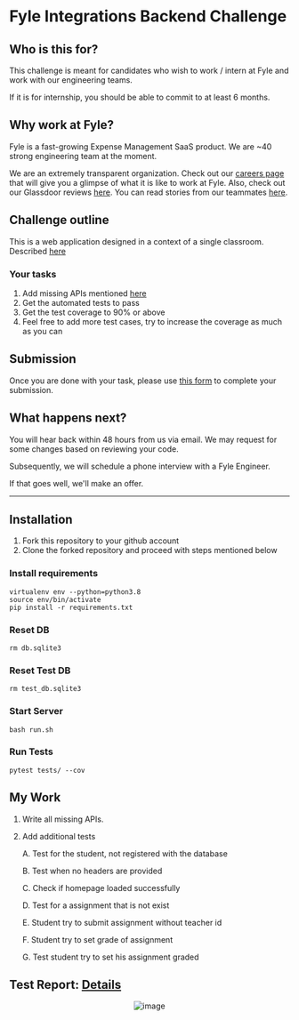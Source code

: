 # Fyle Integrations Backend Challenge

## Who is this for?

This challenge is meant for candidates who wish to work / intern at Fyle and work with our engineering teams.

If it is for internship, you should be able to commit to at least 6 months.

## Why work at Fyle?

Fyle is a fast-growing Expense Management SaaS product. We are ~40 strong engineering team at the moment. 

We are an extremely transparent organization. Check out our [careers page](https://careers.fylehq.com) that will give you a glimpse of what it is like to work at Fyle. Also, check out our Glassdoor reviews [here](https://www.glassdoor.co.in/Reviews/Fyle-Reviews-E1723235.htm). You can read stories from our teammates [here](https://stories.fylehq.com).


## Challenge outline

This is a web application designed in a context of a single classroom. 
Described [here](./Application.md)

### Your tasks 
1. Add missing APIs mentioned [here](./Application.md#Missing-APIs)
2. Get the automated tests to pass
3. Get the test coverage to 90% or above
4. Feel free to add more test cases, try to increase the coverage as much as you can

## Submission

Once you are done with your task, please use [this form](https://forms.gle/Hcs7VX4YiopWwQa4A) to complete your submission.

## What happens next?

You will hear back within 48 hours from us via email. We may request for some changes based on reviewing your code.

Subsequently, we will schedule a phone interview with a Fyle Engineer.

If that goes well, we'll make an offer. 

---

## Installation
1. Fork this repository to your github account
2. Clone the forked repository and proceed with steps mentioned below

### Install requirements
```
virtualenv env --python=python3.8
source env/bin/activate
pip install -r requirements.txt
```
### Reset DB
```
rm db.sqlite3
```
### Reset Test DB
```
rm test_db.sqlite3
```
### Start Server
```
bash run.sh
```
### Run Tests
```
pytest tests/ --cov
```

## My Work
1. Write all missing APIs.
2. Add additional tests
    
    A. Test for the student, not registered with the database
    
    B. Test when no headers are provided

    C. Check if homepage loaded successfully

    D. Test for a assignment that is not exist

    E. Student try to submit assignment without teacher id

    F. Student try to set grade of assignment

    G. Test student try to set his assignment graded

## Test Report: [Details](./report.txt)

<center>

![image](https://user-images.githubusercontent.com/55041104/197340635-c816f3f6-8da7-4e82-bc8d-b1e8edf3de05.png)

</center>
